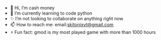 - 👋 Hi, I’m cash money
- 🌱 I’m currently learning to code python
- ✨ I’m not looking to collaborate on anything right now
- 📫 How to reach me: email:skitonixyt@gmail.com
- ⚡ Fun fact: gmod is my most played game with more than 1000 hours

<!---
cash-money-tech/cash-money-tech is a ✨ special ✨ repository because its `README.md` (this file) appears on your GitHub profile.
You can click the Preview link to take a look at your changes.
--->
